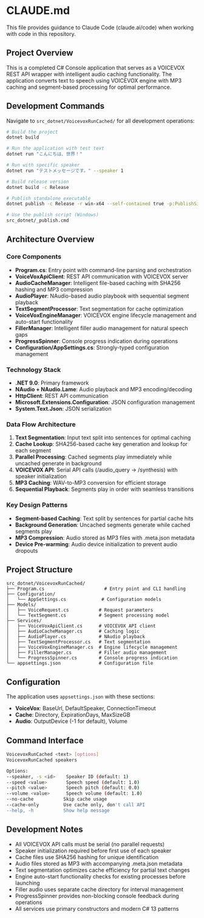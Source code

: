 # CLAUDE.md

This file provides guidance to Claude Code (claude.ai/code) when working with code in this repository.

## Project Overview

This is a completed C# Console application that serves as a VOICEVOX REST API wrapper with intelligent audio caching functionality. The application converts text to speech using VOICEVOX engine with MP3 caching and segment-based processing for optimal performance.

## Development Commands

Navigate to `src_dotnet/VoicevoxRunCached/` for all development operations:

```bash
# Build the project
dotnet build

# Run the application with test text
dotnet run "こんにちは、世界！"

# Run with specific speaker
dotnet run "テストメッセージです。" --speaker 1

# Build release version
dotnet build -c Release

# Publish standalone executable
dotnet publish -c Release -r win-x64 --self-contained true -p:PublishSingleFile=true -o ./publish

# Use the publish script (Windows)
src_dotnet/_publish.cmd
```

## Architecture Overview

### Core Components
- **Program.cs**: Entry point with command-line parsing and orchestration
- **VoiceVoxApiClient**: REST API communication with VOICEVOX server
- **AudioCacheManager**: Intelligent file-based caching with SHA256 hashing and MP3 compression
- **AudioPlayer**: NAudio-based audio playbook with sequential segment playback
- **TextSegmentProcessor**: Text segmentation for cache optimization
- **VoiceVoxEngineManager**: VOICEVOX engine lifecycle management and auto-start functionality
- **FillerManager**: Intelligent filler audio management for natural speech gaps
- **ProgressSpinner**: Console progress indication during operations
- **Configuration/AppSettings.cs**: Strongly-typed configuration management

### Technology Stack
- **.NET 9.0**: Primary framework
- **NAudio + NAudio.Lame**: Audio playback and MP3 encoding/decoding
- **HttpClient**: REST API communication
- **Microsoft.Extensions.Configuration**: JSON configuration management
- **System.Text.Json**: JSON serialization

### Data Flow Architecture
1. **Text Segmentation**: Input text split into sentences for optimal caching
2. **Cache Lookup**: SHA256-based cache key generation and lookup for each segment
3. **Parallel Processing**: Cached segments play immediately while uncached generate in background
4. **VOICEVOX API**: Serial API calls (/audio_query → /synthesis) with speaker initialization
5. **MP3 Caching**: WAV-to-MP3 conversion for efficient storage
6. **Sequential Playback**: Segments play in order with seamless transitions

### Key Design Patterns
- **Segment-based Caching**: Text split by sentences for partial cache hits
- **Background Generation**: Uncached segments generate while cached segments play
- **MP3 Compression**: Audio stored as MP3 files with .meta.json metadata
- **Device Pre-warming**: Audio device initialization to prevent audio dropouts

## Project Structure

```
src_dotnet/VoicevoxRunCached/
├── Program.cs                      # Entry point and CLI handling
├── Configuration/
│   └── AppSettings.cs             # Configuration models
├── Models/
│   ├── VoiceRequest.cs           # Request parameters
│   └── TextSegment.cs            # Segment processing model
├── Services/
│   ├── VoiceVoxApiClient.cs      # VOICEVOX API client
│   ├── AudioCacheManager.cs      # Caching logic
│   ├── AudioPlayer.cs            # NAudio playback
│   ├── TextSegmentProcessor.cs   # Text segmentation
│   ├── VoiceVoxEngineManager.cs  # Engine lifecycle management
│   ├── FillerManager.cs          # Filler audio management
│   └── ProgressSpinner.cs        # Console progress indication
└── appsettings.json              # Configuration file
```

## Configuration

The application uses `appsettings.json` with these sections:
- **VoiceVox**: BaseUrl, DefaultSpeaker, ConnectionTimeout
- **Cache**: Directory, ExpirationDays, MaxSizeGB
- **Audio**: OutputDevice (-1 for default), Volume

## Command Interface

```bash
VoicevoxRunCached <text> [options]
VoicevoxRunCached speakers

Options:
--speaker, -s <id>    Speaker ID (default: 1)
--speed <value>       Speech speed (default: 1.0)
--pitch <value>       Speech pitch (default: 0.0)
--volume <value>      Speech volume (default: 1.0)
--no-cache           Skip cache usage
--cache-only         Use cache only, don't call API
--help, -h           Show help message
```

## Development Notes

- All VOICEVOX API calls must be serial (no parallel requests)
- Speaker initialization required before first use of each speaker  
- Cache files use SHA256 hashing for unique identification
- Audio files stored as MP3 with accompanying .meta.json metadata
- Text segmentation optimizes cache efficiency for partial text changes
- Engine auto-start functionality checks for existing processes before launching
- Filler audio uses separate cache directory for interval management
- ProgressSpinner provides non-blocking console feedback during operations
- All services use primary constructors and modern C# 13 patterns